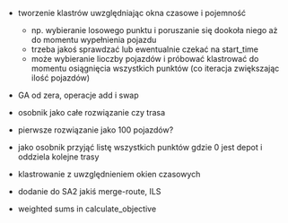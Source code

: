 - tworzenie klastrów uwzględniając okna czasowe i pojemność

  - np. wybieranie losowego punktu i poruszanie się dookoła niego aż do momentu wypełnienia pojazdu
  - trzeba jakoś sprawdzać lub ewentualnie czekać na start_time
  - może wybieranie lioczby pojazdów i próbować klastrować do momentu osiągnięcia wszystkich punktów (co iteracja zwiększając ilość pojazdów)

- GA od zera, operacje add i swap
- osobnik jako całe rozwiązanie czy trasa
- pierwsze rozwiązanie jako 100 pojazdów?

- jako osobnik przyjąć listę wszystkich punktów gdzie 0 jest depot i oddziela kolejne trasy

- klastrowanie z uwzględnieniem okien czasowych

- dodanie do SA2 jakiś merge-route, ILS
- weighted sums in calculate_objective
